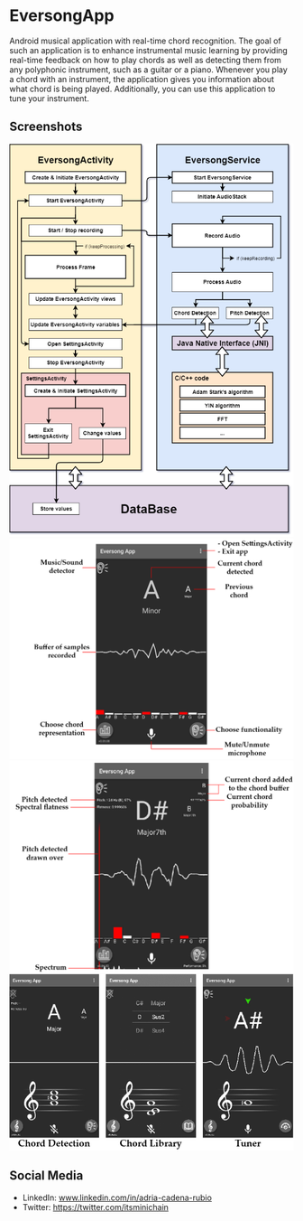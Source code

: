 # EversongApp

Android musical application with real-time chord recognition.
The goal of such an application is to enhance instrumental
music learning by providing real-time feedback on how to play chords as
well as detecting them from any polyphonic instrument, such as a guitar or
a piano. Whenever you play a chord with an instrument, the application
gives you information about what chord is being played. Additionally, you
can use this application to tune your instrument.

## Screenshots
![Alt text](/screenshots/app_flow_chart_3.png?raw=true "app_flow_chart_3")
![Alt text](/screenshots/eversong_activity_1.png?raw=true "eversong_activity_1")
![Alt text](/screenshots/eversong_activity_2.png?raw=true "eversong_activity_2")
![Alt text](/screenshots/functionalities_figure.png?raw=true "functionalities_figure")

## Social Media
- LinkedIn: www.linkedin.com/in/adria-cadena-rubio
- Twitter: https://twitter.com/itsminichain
